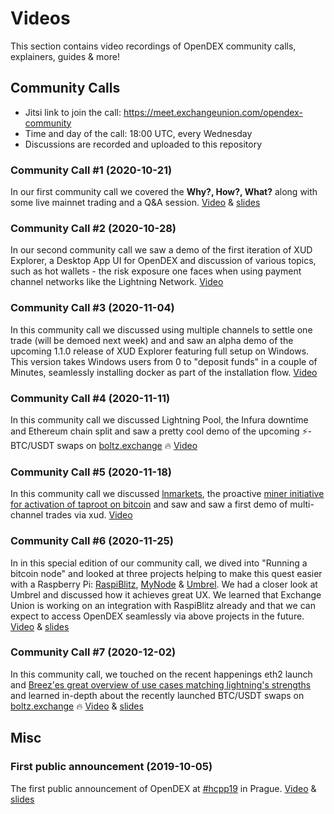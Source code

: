 # Videos

This section contains video recordings of OpenDEX community calls, explainers, guides & more!

## Community Calls
* Jitsi link to join the call: https://meet.exchangeunion.com/opendex-community
* Time and day of the call: 18:00 UTC, every Wednesday
* Discussions are recorded and uploaded to this repository

### Community Call #1 (2020-10-21)

In our first community call we covered the **Why?, How?, What?** along with some live mainnet trading and a Q&A session. [Video](https://youtu.be/mGumdYAjDkY) &  [slides](/slides/20201021_OpenDEX_Community_Call.pdf)

### Community Call #2 (2020-10-28)

In our second community call we saw a demo of the first iteration of XUD Explorer, a Desktop App UI for OpenDEX and discussion of various topics, such as hot wallets - the risk exposure one faces when using payment channel networks like the Lightning Network. [Video](https://youtu.be/rC7zlCSuVEc)

### Community Call #3 (2020-11-04)

In this community call we discussed using multiple channels to settle one trade (will be demoed next week) and and saw an alpha demo of the upcoming 1.1.0 release of XUD Explorer featuring full setup on Windows. This version takes Windows users from 0 to "deposit funds" in a couple of Minutes, seamlessly installing docker as part of the installation flow. [Video](https://youtu.be/IBrVkzyCwb4)

### Community Call #4 (2020-11-11)

In this community call we discussed Lightning Pool, the Infura downtime and Ethereum chain split and saw a pretty cool demo of the upcoming ⚡-BTC/USDT swaps on [boltz.exchange](https://boltz.exchange) 🔥 [Video](https://youtu.be/iNw5d1rZUqY)

### Community Call #5 (2020-11-18)

In this community call we discussed [lnmarkets](https://lnmarkets.com), the proactive [miner initiative for activation of taproot on bitcoin](https://taprootactivation.com) and saw and saw a first demo of multi-channel trades via xud. [Video](https://youtu.be/tt_TYVft4dQ)

### Community Call #6 (2020-11-25)

In in this special edition of our community call, we dived into "Running a bitcoin node" and looked at three projects helping to make this quest easier with a Raspberry Pi: [RaspiBlitz](https://raspiblitz.org/), [MyNode](https://mynodebtc.com/) & [Umbrel](https://getumbrel.com/). We had a closer look at Umbrel and discussed how it achieves great UX. We learned that Exchange Union is working on an integration with RaspiBlitz already and that we can expect to access OpenDEX seamlessly via above projects in the future. [Video](https://youtu.be/xi0sXZgG9NE) &  [slides](/slides/20201125_OpenDEX_Community_Call.pdf)

### Community Call #7 (2020-12-02)

In this community call, we touched on the recent happenings eth2 launch and [Breez'es great overview of use cases matching lightning's strengths](https://medium.com/breez-technology/waypoints-on-the-road-to-lightnings-mass-adoption-88e4148a2c3c) and learned in-depth about the recently launched BTC/USDT swaps on [boltz.exchange](https://boltz.exchange) 🔥 [Video](https://youtu.be/_KbbTmMA8WM) &  [slides](https://github.com/BoltzExchange/slides/blob/master/boltzopendex.pdf)

## Misc

### First public announcement (2019-10-05)

The first public announcement of OpenDEX at [#hcpp19](https://opt-out.hcpp.cz/) in Prague. [Video](https://www.youtube.com/watch?v=euSr9A6tI90) & [slides](/slides/20191005_hcpp19.pdf)